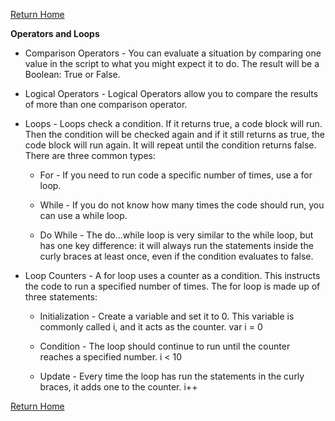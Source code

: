 [Return Home](https://d-d-wolfe.github.io/learning-journal/)

**Operators and Loops**

- Comparison Operators - You can evaluate a situation by comparing one
  value in the script to what you might expect it to do. The result 
  will be a Boolean: True or False.

- Logical Operators - Logical Operators allow you to compare the 
  results of more than one comparison operator.

- Loops - Loops check a condition. If it returns true, a code block
  will run. Then the condition will be checked again and if it still
  returns as true, the code block will run again. It will repeat until
  the condition returns false. There are three common types:
  
  - For - If you need to run code a specific number of times, use a 
    for loop.

  - While - If you do not know how many times the code should run,
    you can use a while loop.

  - Do While - The do...while loop is very similar to the while 
    loop, but has one key difference: it will always run the statements inside the curly braces at least once, even if the condition evaluates to false.

- Loop Counters - A for loop uses a counter as a condition. This 
  instructs the code to run a specified number of times. The for loop is made up of three statements:

  - Initialization - Create a variable and set it to 0. This 
    variable is commonly called i, and it acts as the counter. 
    var i = 0

  - Condition - The loop should continue to run until the counter
    reaches a specified number. i < 10

  - Update - Every time the loop has run the statements in the 
    curly braces, it adds one to the counter. i++

[Return Home](https://d-d-wolfe.github.io/learning-journal/)